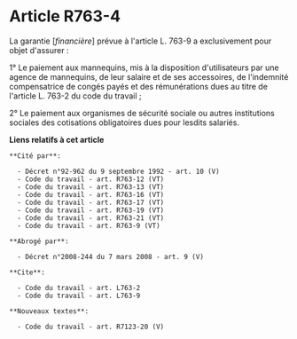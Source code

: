 # Article R763-4

La garantie [*financière*] prévue à l'article L. 763-9 a exclusivement pour objet d'assurer :

1° Le paiement aux mannequins, mis à la disposition d'utilisateurs par une agence de mannequins, de leur salaire et de ses
accessoires, de l'indemnité compensatrice de congés payés et des rémunérations dues au titre de l'article L. 763-2 du code du
travail ;

2° Le paiement aux organismes de sécurité sociale ou autres institutions sociales des cotisations obligatoires dues pour
lesdits salariés.

**Liens relatifs à cet article**

	**Cité par**:

	  - Décret n°92-962 du 9 septembre 1992 - art. 10 (V)
	  - Code du travail - art. R763-12 (VT)
	  - Code du travail - art. R763-13 (VT)
	  - Code du travail - art. R763-16 (VT)
	  - Code du travail - art. R763-17 (VT)
	  - Code du travail - art. R763-19 (VT)
	  - Code du travail - art. R763-21 (VT)
	  - Code du travail - art. R763-9 (VT)

	**Abrogé par**:

	  - Décret n°2008-244 du 7 mars 2008 - art. 9 (V)

	**Cite**:

	  - Code du travail - art. L763-2
	  - Code du travail - art. L763-9

	**Nouveaux textes**:

	  - Code du travail - art. R7123-20 (V)
